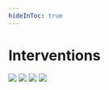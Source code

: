 ```yaml
---
hideInToc: true
---
```


# Interventions

<img class="w-48 absolute ml-10 mt-10" src="/logos/capgemini-logo.png">
<img class="w-48 absolute ml-70 mt-20" src="/logos/storengy-logo.png">
<img class="w-48 absolute ml-30 mt-50" src="/logos/airbus-logo.png">
<img class="w-48 absolute ml-150 mt-10" src="/logos/maltem-logo.png">

